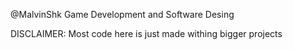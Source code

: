 @MalvinShk
Game Development and Software Desing

DISCLAIMER: Most code here is just made withing bigger projects

